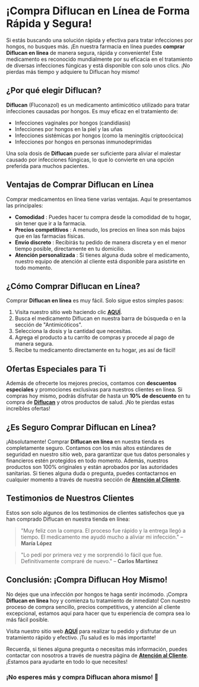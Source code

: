 # ¡Compra Diflucan en Línea de Forma Rápida y Segura!

Si estás buscando una solución rápida y efectiva para tratar infecciones por hongos, no busques más. ¡En nuestra farmacia en línea puedes **comprar Diflucan en línea** de manera segura, rápida y conveniente! Este medicamento es reconocido mundialmente por su eficacia en el tratamiento de diversas infecciones fúngicas y está disponible con solo unos clics. ¡No pierdas más tiempo y adquiere tu Diflucan hoy mismo!

## ¿Por qué elegir Diflucan?

**Diflucan** (Fluconazol) es un medicamento antimicótico utilizado para tratar infecciones causadas por hongos. Es muy eficaz en el tratamiento de:

- Infecciones vaginales por hongos (candidiasis)
- Infecciones por hongos en la piel y las uñas
- Infecciones sistémicas por hongos (como la meningitis criptocócica)
- Infecciones por hongos en personas inmunodeprimidas

Una sola dosis de **Diflucan** puede ser suficiente para aliviar el malestar causado por infecciones fúngicas, lo que lo convierte en una opción preferida para muchos pacientes.

## Ventajas de Comprar Diflucan en Línea

Comprar medicamentos en línea tiene varias ventajas. Aquí te presentamos las principales:

- **Comodidad** : Puedes hacer tu compra desde la comodidad de tu hogar, sin tener que ir a la farmacia.
- **Precios competitivos** : A menudo, los precios en línea son más bajos que en las farmacias físicas.
- **Envío discreto** : Recibirás tu pedido de manera discreta y en el menor tiempo posible, directamente en tu domicilio.
- **Atención personalizada** : Si tienes alguna duda sobre el medicamento, nuestro equipo de atención al cliente está disponible para asistirte en todo momento.

## ¿Cómo Comprar Diflucan en Línea?

Comprar **Diflucan en línea** es muy fácil. Solo sigue estos simples pasos:

1. Visita nuestro sitio web haciendo clic [**AQUÍ**](https://tinyurl.com/buydiflucanonine).
2. Busca el medicamento Diflucan en nuestra barra de búsqueda o en la sección de "Antimicóticos".
3. Selecciona la dosis y la cantidad que necesitas.
4. Agrega el producto a tu carrito de compras y procede al pago de manera segura.
5. Recibe tu medicamento directamente en tu hogar, ¡es así de fácil!

## Ofertas Especiales para Ti

Además de ofrecerte los mejores precios, contamos con **descuentos especiales** y promociones exclusivas para nuestros clientes en línea. Si compras hoy mismo, podrás disfrutar de hasta un **10% de descuento** en tu compra de [**Diflucan**](https://tinyurl.com/buydiflucanonine) y otros productos de salud. ¡No te pierdas estas increíbles ofertas!

## ¿Es Seguro Comprar Diflucan en Línea?

¡Absolutamente! Comprar **Diflucan en línea** en nuestra tienda es completamente seguro. Contamos con los más altos estándares de seguridad en nuestro sitio web, para garantizar que tus datos personales y financieros estén protegidos en todo momento. Además, nuestros productos son 100% originales y están aprobados por las autoridades sanitarias. Si tienes alguna duda o pregunta, puedes contactarnos en cualquier momento a través de nuestra sección de [**Atención al Cliente**](https://tinyurl.com/buydiflucanonine).

## Testimonios de Nuestros Clientes

Estos son solo algunos de los testimonios de clientes satisfechos que ya han comprado Diflucan en nuestra tienda en línea:

> "Muy feliz con la compra. El proceso fue rápido y la entrega llegó a tiempo. El medicamento me ayudó mucho a aliviar mi infección." – **María López**

> "Lo pedí por primera vez y me sorprendió lo fácil que fue. Definitivamente compraré de nuevo." – **Carlos Martínez**

## Conclusión: ¡Compra Diflucan Hoy Mismo!

No dejes que una infección por hongos te haga sentir incómodo. ¡Compra **Diflucan en línea** hoy y comienza tu tratamiento de inmediato! Con nuestro proceso de compra sencillo, precios competitivos, y atención al cliente excepcional, estamos aquí para hacer que tu experiencia de compra sea lo más fácil posible.

Visita nuestro sitio web [**AQUÍ**](https://tinyurl.com/buydiflucanonine) para realizar tu pedido y disfrutar de un tratamiento rápido y efectivo. ¡Tu salud es lo más importante!

Recuerda, si tienes alguna pregunta o necesitas más información, puedes contactar con nosotros a través de nuestra página de [**Atención al Cliente**](https://tinyurl.com/buydiflucanonine). ¡Estamos para ayudarte en todo lo que necesites!

### ¡No esperes más y compra Diflucan ahora mismo! 🚀

